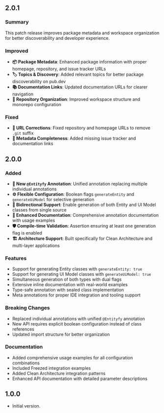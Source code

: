 ## 2.0.1

### Summary
This patch release improves package metadata and workspace organization for better discoverability and developer experience.

### Improved
- **📦 Package Metadata**: Enhanced package information with proper homepage, repository, and issue tracker URLs
- **🏷️ Topics & Discovery**: Added relevant topics for better package discoverability on pub.dev
- **📚 Documentation Links**: Updated documentation URLs for clearer navigation
- **🔗 Repository Organization**: Improved workspace structure and monorepo configuration

### Fixed
- **🔧 URL Corrections**: Fixed repository and homepage URLs to remove `.git` suffix
- **📝 Metadata Completeness**: Added missing issue tracker and documentation links

## 2.0.0

### Added
- **🎯 New `@Entityfy` Annotation**: Unified annotation replacing multiple individual annotations
- **⚙️ Flexible Configuration**: Boolean flags `generateEntity` and `generateUiModel` for selective generation
- **🔄 Bidirectional Support**: Enable generation of both Entity and UI Model classes from single source
- **📝 Enhanced Documentation**: Comprehensive annotation documentation with usage examples
- **🛡️ Compile-time Validation**: Assertion ensuring at least one generation flag is enabled
- **🏗️ Architecture Support**: Built specifically for Clean Architecture and multi-layer applications

### Features
- Support for generating Entity classes with `generateEntity: true`
- Support for generating UI Model classes with `generateUiModel: true`
- Simultaneous generation of both types with dual flags
- Extensive inline documentation with real-world examples
- Type-safe annotation with sealed class implementation
- Meta annotations for proper IDE integration and tooling support

### Breaking Changes
- Replaced individual annotations with unified `@Entityfy` annotation
- New API requires explicit boolean configuration instead of class references
- Updated import structure for better organization

### Documentation
- Added comprehensive usage examples for all configuration combinations
- Included Freezed integration examples
- Added Clean Architecture integration patterns
- Enhanced API documentation with detailed parameter descriptions

## 1.0.0

- Initial version.
